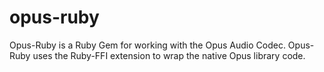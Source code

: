 opus-ruby
=========

Opus-Ruby is a Ruby Gem for working with the Opus Audio Codec. Opus-Ruby uses the Ruby-FFI extension to wrap the native Opus library code.
